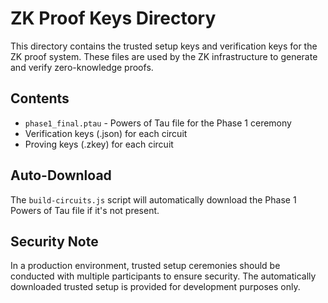 # ZK Proof Keys Directory

This directory contains the trusted setup keys and verification keys for the ZK proof system. These files are used by the ZK infrastructure to generate and verify zero-knowledge proofs.

## Contents

- `phase1_final.ptau` - Powers of Tau file for the Phase 1 ceremony
- Verification keys (.json) for each circuit
- Proving keys (.zkey) for each circuit

## Auto-Download

The `build-circuits.js` script will automatically download the Phase 1 Powers of Tau file if it's not present.

## Security Note

In a production environment, trusted setup ceremonies should be conducted with multiple participants to ensure security. The automatically downloaded trusted setup is provided for development purposes only.